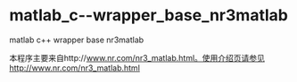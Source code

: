 matlab_c--wrapper_base_nr3matlab
================================

matlab c++ wrapper base nr3matlab

本程序主要来自http://www.nr.com/nr3_matlab.html。使用介绍页请参见http://www.nr.com/nr3_matlab.html

